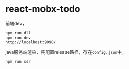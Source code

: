# react-mobx-todo
前端dev，
```cli
npm run dll
npm run dev
http://localhost:9090/
```
java服务端渲染，先配置release路径，存在`config.json`中。
```cli
npm run ssr
```
